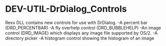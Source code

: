 # DEV-UTIL-DrDialog_Controls
Rexx DLL contains new controls for use with DrDialog. -A percent bar (DRD_PERCENTBAR) -A fly overhelp control (DRD_BUBBLEHELP) -An image control (DRD_IMAGE) which displays any  image file supported by OS/2. -A directory picker -A histogram control showing the histogram of an image
